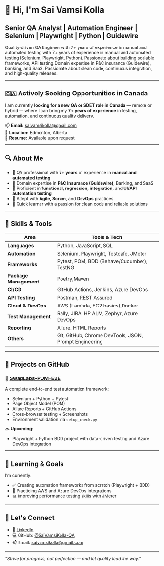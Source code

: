 # 👋 Hi, I'm Sai Vamsi Kolla
Senior QA Analyst | Automation Engineer | Selenium | Playwright | Python | Guidewire 
---

Quality-driven QA Engineer with 7+ years of experience in manual and automated testing with 7+ years of experience in manual and automated testing (Selenium, Playwright, Python). Passionate about building scalable frameworks, API testing.Domain expertise in P&C insurance (Guidewire), banking, and SaaS. Passionate about clean code, continuous integration, and high-quality releases.

---

## 🇨🇦 Actively Seeking Opportunities in Canada

I am currently **looking for a new QA or SDET role in Canada** — remote or hybrid — where I can bring my **7+ years of experience** in testing, automation, and continuous quality delivery.

📫 **Email:** saivamsikolla@gmail.com  
📍 **Location:** Edmonton, Alberta  
📝 **Resume:** Available upon request

---

## 🔍 About Me

- 🧪 QA professional with **7+ years** of experience in **manual and automated testing**
- 🏢 Domain expertise in **P&C Insurance (Guidewire)**, Banking, and SaaS
- 🧰 Proficient in **functional, regression, integration**, and **UI/API automation testing**
- 🚀 Adept with **Agile, Scrum**, and **DevOps** practices
- 🧠 Quick learner with a passion for clean code and reliable solutions

---

## 🧰 Skills & Tools

| Area               | Tools & Tech                                                                   |
|----------------------|------------------------------------------------------------------------------|
| **Languages**        | Python, JavaScript, SQL                                                      |
| **Automation**       | Selenium, Playwright, Testcafe, JMeter                                       |
| **Frameworks**       | Pytest, POM, BDD (Behave/Cucumber), TestNG                                   |
|**Package Management**| Poetry,Maven                                                                 |
| **CI/CD**            | GitHub Actions, Jenkins, Azure DevOps                                        |
| **API Testing**      | Postman, REST Assured                                                        |
| **Cloud & DevOps**   | AWS (Lambda, EC2 basics),Docker                                              |
| **Test Management**  | Rally, JIRA, HP ALM, Zephyr, Azure DevOps                                    |
| **Reporting**        | Allure, HTML Reports                                                         |
| **Others**           | Git, GitHub, Chrome DevTools, JSON, Prompt Engineering                       |

---

## 🚧 Projects on GitHub

### 🧪 [SwagLabs-POM-E2E](https://github.com/VamsiKolla-QA/SwagLabs-POM-E2E)
A complete end-to-end test automation framework:
- Selenium + Python + Pytest
- Page Object Model (POM)
- Allure Reports + GitHub Actions
- Cross-browser testing + Screenshots
- Environment validation via `setup_check.py`

🔜 **Upcoming**:
- Playwright + Python BDD project with data-driven testing and Azure DevOps integration

---

## 🎯 Learning & Goals

I’m currently:
- ✅ Creating automation frameworks from scratch (Playwright + BDD)
- 🔄 Practicing AWS and Azure DevOps integrations
- 📊 Improving performance testing skills with JMeter

---

## 🤝 Let's Connect

- 💼 [LinkedIn](https://www.linkedin.com/in/saivamsi-kolla/)
- 💻 GitHub: [@SaiVamsiKolla-QA](https://github.com/SaiVamsiKolla-QA)
- 📫 Email: saivamsikolla@gmail.com

---

_“Strive for progress, not perfection — and let quality lead the way.”_
